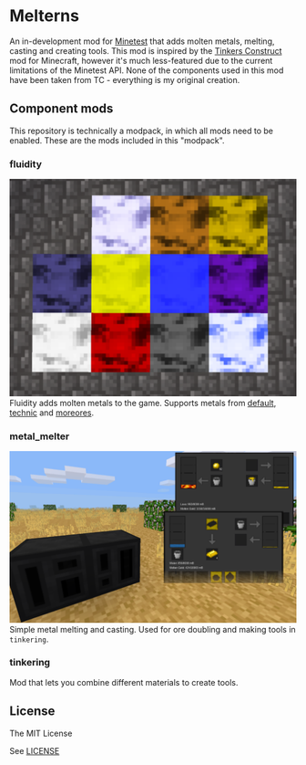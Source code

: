 # Melterns
An in-development mod for [Minetest](http://minetest.net) that adds molten metals, melting, casting and creating tools. This mod is inspired by the [Tinkers Construct](https://minecraft.curseforge.com/projects/tinkers-construct) mod for Minecraft, however it's much less-featured due to the current limitations of the Minetest API. None of the components used in this mod have been taken from TC - everything is my original creation.

## Component mods
This repository is technically a modpack, in which all mods need to be enabled. These are the mods included in this "modpack".

### fluidity
![](fluidity/screenshot.png)
Fluidity adds molten metals to the game. Supports metals from [default](https://github.com/minetest/minetest_game), [technic](https://github.com/minetest-mods/technic) and [moreores](https://github.com/minetest-mods/moreores).

### metal_melter
![](metal_melter/screenshot.png)
Simple metal melting and casting. Used for ore doubling and making tools in `tinkering`.

### tinkering
Mod that lets you combine different materials to create tools.

## License
The MIT License

See [LICENSE](LICENSE.txt)
